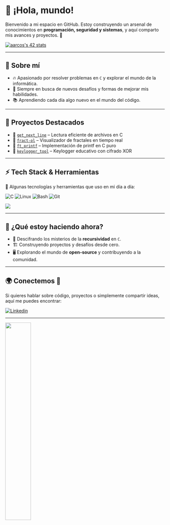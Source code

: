 # 👾 ¡Hola, mundo!

Bienvenido a mi espacio en GitHub. Estoy construyendo un arsenal de conocimientos en **programación, seguridad y sistemas**, y aquí comparto mis avances y proyectos. 🚀  

[![aarcos's 42 stats](https://badge.mediaplus.ma/darkblue/aarcos?1337Badge=off&UM6P=off)](https://github.com/oakoudad/badge42)

---

## 🌟 Sobre mí

- 🔥 Apasionado por resolver problemas en `C` y explorar el mundo de la informática.
- 🎯 Siempre en busca de nuevos desafíos y formas de mejorar mis habilidades.
- 📚 Aprendiendo cada día algo nuevo en el mundo del código.

---

## 📌 Proyectos Destacados

- 🔹 [`get_next_line`](https://github.com/0xARCOS/get_next_line) – Lectura eficiente de archivos en C
- 🔹 [`fract-ol`](https://github.com/0xARCOS/fractol) – Visualizador de fractales en tiempo real
- 🔹 [`ft_printf`](https://github.com/0xARCOS/printf) – Implementación de printf en C puro
- 🔹 [`keylogger_tool`](https://github.com/0xARCOS/keylogger_tool) – Keylogger educativo con cifrado XOR

---

## ⚡ Tech Stack & Herramientas

🔧 Algunas tecnologías y herramientas que uso en mi día a día:

![C](https://img.shields.io/badge/C-00599C?style=for-the-badge&logo=c&logoColor=white)
![Linux](https://img.shields.io/badge/Linux-FCC624?style=for-the-badge&logo=linux&logoColor=black)
![Bash](https://img.shields.io/badge/Bash-121011?style=for-the-badge&logo=gnu-bash&logoColor=white)
![Git](https://img.shields.io/badge/Git-F05032?style=for-the-badge&logo=git&logoColor=white)

<picture>
  <source srcset="https://github-readme-stats.vercel.app/api?username=0xARCOS&show_icons=true&theme=dark" media="(prefers-color-scheme: dark)" />
  <source srcset="https://github-readme-stats.vercel.app/api?username=0xARCOS&show_icons=true" media="(prefers-color-scheme: light), (prefers-color-scheme: no-preference)" />
  <img src="https://github-readme-stats.vercel.app/api?username=0xARCOS&show_icons=true" />
</picture>

---

## 🔭 ¿Qué estoy haciendo ahora?
- 🧩 Descifrando los misterios de la **recursividad** en `C`.
- 🏗️ Construyendo proyectos y desafíos desde cero.
- 🖥️ Explorando el mundo de **open-source** y contribuyendo a la comunidad.


---

## 🌍 Conectemos 🚀

Si quieres hablar sobre código, proyectos o simplemente compartir ideas, aquí me puedes encontrar:

[![Linkedin](https://img.shields.io/badge/LinkedIn-0077B5?style=for-the-badge&logo=linkedin&logoColor=white)](https://www.linkedin.com/in/ariel-arcos-3731a5254/)

---

<a href="https://www.42madrid.com/">
  <img src="https://www.42madrid.com/wp-content/uploads/2019/11/logo-header@2x.png" width="40%">
</a>
